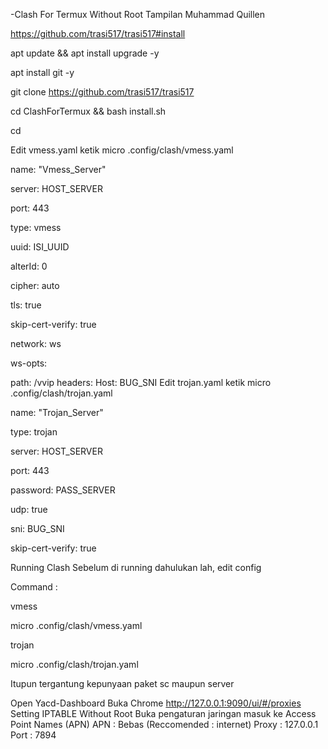 -Clash For Termux Without Root
Tampilan
Muhammad Quillen

https://github.com/trasi517/trasi517#install

apt update && apt install upgrade -y

apt install git -y

git clone https://github.com/trasi517/trasi517

cd ClashForTermux && bash install.sh

cd

Edit vmess.yaml
ketik micro .config/clash/vmess.yaml

name: "Vmess_Server"

server: HOST_SERVER

port: 443

type: vmess

uuid: ISI_UUID

alterId: 0

cipher: auto

tls: true

skip-cert-verify: true

network: ws

ws-opts:

path: /vvip
headers:
  Host: BUG_SNI
Edit trojan.yaml
ketik micro .config/clash/trojan.yaml

name: "Trojan_Server"

type: trojan

server: HOST_SERVER

port: 443

password: PASS_SERVER

udp: true

sni: BUG_SNI

skip-cert-verify: true

Running Clash
Sebelum di running dahulukan lah, edit config

Command :

vmess

micro .config/clash/vmess.yaml

trojan

micro .config/clash/trojan.yaml

Itupun tergantung kepunyaan paket sc maupun server

Open Yacd-Dashboard
Buka Chrome
http://127.0.0.1:9090/ui/#/proxies
Setting IPTABLE Without Root
Buka pengaturan jaringan
masuk ke Access Point Names (APN)
APN : Bebas (Reccomended : internet)
Proxy : 127.0.0.1
Port : 7894
